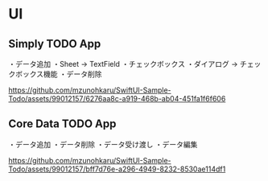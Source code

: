 # UI

## Simply TODO App


・データ追加
・Sheet -> TextField
・チェックボックス
・ダイアログ -> チェックボックス機能
・データ削除


https://github.com/mzunohkaru/SwiftUI-Sample-Todo/assets/99012157/6276aa8c-a919-468b-ab04-451fa1f6f606



## Core Data TODO App


・データ追加
・データ削除
・データ受け渡し
・データ編集


https://github.com/mzunohkaru/SwiftUI-Sample-Todo/assets/99012157/bff7d76e-a296-4949-8232-8530ae114df1

